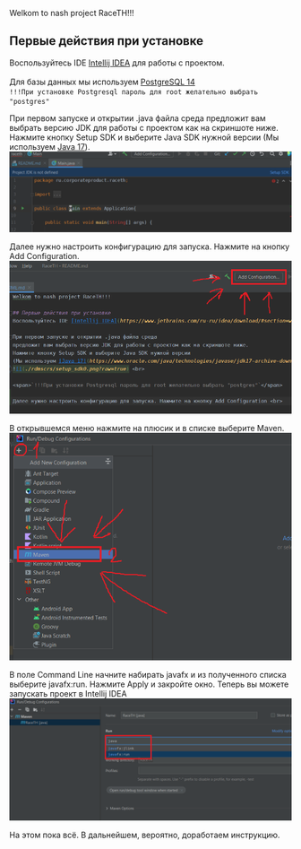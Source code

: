 Welkom to nash project RaceTH!!!

## Первые действия при установке
Воспользуйтесь IDE [Intellij IDEA](https://www.jetbrains.com/ru-ru/idea/download/#section=windows) для работы с проектом. <br><br>
Для базы данных мы используем [PostgreSQL 14](https://www.postgresql.org/download/windows/) <br>
<span>`!!!При установке Postgresql пароль для root желательно выбрать "postgres"`</span>

При первом запуске и открытии .java файла среда
предложит вам выбрать версию JDK для работы с проектом как на скриншоте ниже. 
Нажмите кнопку Setup SDK и выберите Java SDK нужной версии 
(Мы используем [Java 17](https://www.oracle.com/java/technologies/javase/jdk17-archive-downloads.html)). <br>
![](./rdmscrs/setup_sdk0.png?raw=true) <br>

Далее нужно настроить конфигурацию для запуска. Нажмите на кнопку Add Configuration. <br>
![](./rdmscrs/setup_sdk6.png?raw=true) <br>

В открывшемся меню нажмите на плюсик и в списке выберите Maven. <br>
![](./rdmscrs/setup_sdk7.png?raw=true) <br>

В поле Command Line начните набирать javafx и из полученного списка выберите javafx:run. 
Нажмите Apply и закройте окно. Теперь вы можете запускать проект в Intellij IDEA<br>
![](./rdmscrs/setup_sdk8.png?raw=true) <br>

На этом пока всё. В дальнейшем, вероятно, доработаем инструкцию.<br>